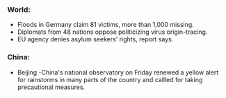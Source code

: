 ### World:
- Floods in Germany claim 81 victims, more than 1,000 missing.
- Diplomats from 48 nations oppose politicizing virus origin-tracing.
- EU agency denies asylum seekers' rights, report says.
### China:
- Beijing -China's national observatory on Friday renewed a yellow alert for rainstorms in many parts of the country and callled for taking precautional measures.